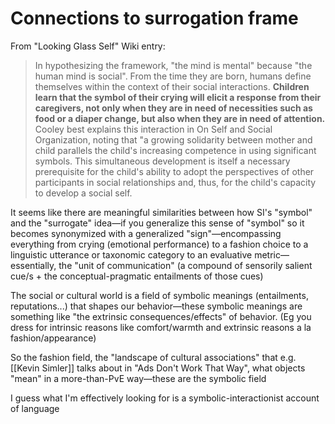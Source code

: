 # Connections to surrogation frame

From "Looking Glass Self" Wiki entry:
> In hypothesizing the framework, "the mind is mental" because "the human mind is social". From the time they are born, humans define themselves within the context of their social interactions. **Children learn that the symbol of their crying will elicit a response from their caregivers, not only when they are in need of necessities such as food or a diaper change, but also when they are in need of attention.** Cooley best explains this interaction in On Self and Social Organization, noting that "a growing solidarity between mother and child parallels the child's increasing competence in using significant symbols. This simultaneous development is itself a necessary prerequisite for the child's ability to adopt the perspectives of other participants in social relationships and, thus, for the child's capacity to develop a social self.
    
It seems like there are meaningful similarities between how SI's "symbol" and the "surrogate" idea—if you generalize this sense of "symbol" so it becomes synonymized with a generalized "sign"—encompassing everything from crying (emotional performance) to a fashion choice to a linguistic utterance or taxonomic category to an evaluative metric—essentially, the "unit of communication" (a compound of sensorily salient cue/s + the conceptual-pragmatic entailments of those cues)
    
The social or cultural world is a field of symbolic meanings (entailments, reputations...) that shapes our behavior—these symbolic meanings are something like "the extrinsic consequences/effects" of behavior. (Eg you dress for intrinsic reasons like comfort/warmth and extrinsic reasons a la fashion/appearance)
    
So the fashion field, the "landscape of cultural associations" that e.g. [[Kevin Simler]] talks about in "Ads Don't Work That Way", what objects "mean" in a more-than-PvE way—these are the symbolic field

I guess what I'm effectively looking for is a symbolic-interactionist account of language